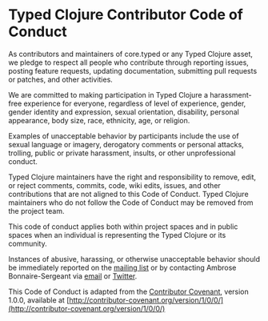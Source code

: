 # Typed Clojure Contributor Code of Conduct

As contributors and maintainers of core.typed or any Typed Clojure asset, we pledge to respect all people who contribute through reporting issues, posting feature requests, updating documentation, submitting pull requests or patches, and other activities.

We are committed to making participation in Typed Clojure a harassment-free experience for everyone, regardless of level of experience, gender, gender identity and expression, sexual orientation, disability, personal appearance, body size, race, ethnicity, age, or religion.

Examples of unacceptable behavior by participants include the use of sexual language or imagery, derogatory comments or personal attacks, trolling, public or private harassment, insults, or other unprofessional conduct.

Typed Clojure maintainers have the right and responsibility to remove, edit, or reject comments, commits, code, wiki edits, issues, and other contributions that are not aligned to this Code of Conduct. Typed Clojure maintainers who do not follow the Code of Conduct may be removed from the project team.

This code of conduct applies both within project spaces and in public spaces when an individual is representing the Typed Clojure or its community.

Instances of abusive, harassing, or otherwise unacceptable behavior should be immediately reported on the [mailing list](https://groups.google.com/forum/?fromgroups#!forum/clojure-core-typed) or by contacting Ambrose Bonnaire-Sergeant via [email](mailto:abonnairesergeant@gmail.com) or [Twitter](https://twitter.com/ambrosebs).

This Code of Conduct is adapted from the [Contributor Covenant](http:contributor-covenant.org), version 1.0.0, available at [http://contributor-covenant.org/version/1/0/0/](http://contributor-covenant.org/version/1/0/0/)
